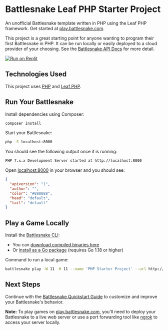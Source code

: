 # Battlesnake Leaf PHP Starter Project

An unofficial Battlesnake template written in PHP using the Leaf PHP framework. Get started at [play.battlesnake.com](https://play.battlesnake.com).

This project is a great starting point for anyone wanting to program their first Battlesnake in PHP. It can be run locally or easily deployed to a cloud provider of your choosing. See the [Battlesnake API Docs](https://docs.battlesnake.com/api) for more detail.

[![Run on Replit](https://repl.it/badge/github/ndrewdmaclean/starter-snake-leaf-php)](https://replit.com/@andrewdmaclean/starter-snake-leaf-php)

## Technologies Used

This project uses [PHP](https://www.php.net/) and [Leaf PHP](https://leafphp.dev/).

## Run Your Battlesnake

Install dependencies using Composer:

```sh
composer install
```

Start your Battlesnake:

```sh
php -S localhost:8000
```

You should see the following output once it is running:

```sh
PHP 7.x.x Development Server started at http://localhost:8000
```

Open [localhost:8000](http://localhost:8000) in your browser and you should see:

```json
{
  "apiversion": "1",
  "author": "",
  "color": "#888888",
  "head": "default",
  "tail": "default"
}
```

## Play a Game Locally

Install the [Battlesnake CLI](https://github.com/BattlesnakeOfficial/rules/tree/main/cli):

- You can [download compiled binaries here](https://github.com/BattlesnakeOfficial/rules/releases)
- Or [install as a Go package](https://github.com/BattlesnakeOfficial/rules/tree/main/cli#installation) (requires Go 1.18 or higher)

Command to run a local game:

```sh
battlesnake play -W 11 -H 11 --name 'PHP Starter Project' --url http://localhost:8000 -g solo --browser
```

## Next Steps

Continue with the [Battlesnake Quickstart Guide](https://docs.battlesnake.com/quickstart) to customize and improve your Battlesnake's behavior.

**Note:** To play games on [play.battlesnake.com](https://play.battlesnake.com), you'll need to deploy your Battlesnake to a live web server or use a port forwarding tool like [ngrok](https://ngrok.com/) to access your server locally.
